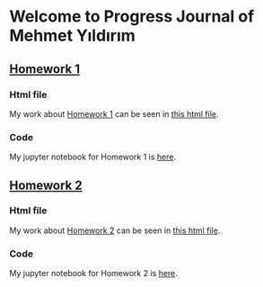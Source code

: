# Welcome to Progress Journal of Mehmet Yıldırım

## [Homework 1](https://github.com/BU-IE-582/fall21-myildirim-boun/blob/main/hw1/IE582_Fall21_Homework1.pdf)
### Html file
My work about [Homework 1](https://github.com/BU-IE-582/fall21-myildirim-boun/tree/main/hw1) can be seen in [this html file](hw1/hw1_notebook.html).
### Code
My jupyter notebook for Homework 1 is [here](https://github.com/BU-IE-582/fall21-myildirim-boun/blob/main/hw1/Untitled.ipynb). 

## [Homework 2](https://github.com/BU-IE-582/fall21-myildirim-boun/blob/main/hw2/IE582_Fall21_Homework2.pdf)
### Html file
My work about [Homework 2](https://github.com/BU-IE-582/fall21-myildirim-boun/tree/main/hw2) can be seen in [this html file](https://github.com/BU-IE-582/fall21-myildirim-boun/tree/main/hw2/hw2.html).
### Code
My jupyter notebook for Homework 2 is [here](https://github.com/BU-IE-582/fall21-myildirim-boun/blob/main/hw2/hw2_jupyter_notebook.ipynb). 
